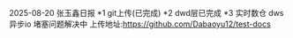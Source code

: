 2025-08-20 张玉鑫日报
*1 git上传(已完成)
*2 dwd层已完成
*3 实时数仓 dws异步io 堵塞问题解决中
上传地址:https://github.com/Dabaoyu12/test-docs
